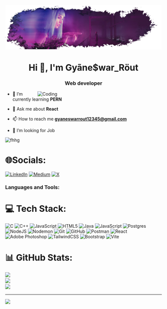 
![MasterHead](https://raw.githubusercontent.com/Gyaneswar-1/Gyaneswar-1/main/myLifeBeLike.png)
<h1 align="center">Hi 👋, I'm Gyãne$war_Röut</h1>
<h3 align="center">Web developer</h3>
<img align="right" alt="Coding" width="400" src="https://i.pinimg.com/originals/fd/65/38/fd65388665c12f7b22d21955f4dc35c5.gif")>



- 🌱 I’m currently learning **PERN**

- 💬 Ask me about **React**

- 📫 How to reach me **gyaneswarrout12345@gmail.com**

- 🤝 I’m looking for Job



<p align="left"> <img src="https://komarev.com/ghpvc/?username=fhhg&label=Profile%20views&color=0e75b6&style=flat" alt="fhhg" /> </p>





<p align="left">

# 🌐Socials:

[![LinkedIn](https://img.shields.io/badge/LinkedIn-%230077B5.svg?logo=linkedin&logoColor=white)](https://linkedin.com/in/https://www.linkedin.com/in/gyaneswar-rout-16aa4925a/) [![Medium](https://img.shields.io/badge/Medium-12100E?logo=medium&logoColor=white)](https://medium.com/@https://medium.com/@gyaneswarrout12345) [![X](https://img.shields.io/badge/X-black.svg?logo=X&logoColor=white)](https://x.com/https://x.com/GyaneswarRout69)

</p>

<h3 align="left">Languages and Tools:</h3>

# 💻 Tech Stack:

![C](https://img.shields.io/badge/c-%2300599C.svg?style=for-the-badge&logo=c&logoColor=white) ![C++](https://img.shields.io/badge/c++-%2300599C.svg?style=for-the-badge&logo=c%2B%2B&logoColor=white) ![JavaScript](https://img.shields.io/badge/javascript-%23323330.svg?style=for-the-badge&logo=javascript&logoColor=%23F7DF1E) ![HTML5](https://img.shields.io/badge/html5-%23E34F26.svg?style=for-the-badge&logo=html5&logoColor=white) ![Java](https://img.shields.io/badge/java-%23ED8B00.svg?style=for-the-badge&logo=openjdk&logoColor=white) ![JavaScript](https://img.shields.io/badge/javascript-%23323330.svg?style=for-the-badge&logo=javascript&logoColor=%23F7DF1E) ![Postgres](https://img.shields.io/badge/postgres-%23316192.svg?style=for-the-badge&logo=postgresql&logoColor=white) ![NodeJS](https://img.shields.io/badge/node.js-6DA55F?style=for-the-badge&logo=node.js&logoColor=white) ![Nodemon](https://img.shields.io/badge/NODEMON-%23323330.svg?style=for-the-badge&logo=nodemon&logoColor=%BBDEAD) ![Git](https://img.shields.io/badge/git-%23F05033.svg?style=for-the-badge&logo=git&logoColor=white) ![GitHub](https://img.shields.io/badge/github-%23121011.svg?style=for-the-badge&logo=github&logoColor=white) ![Postman](https://img.shields.io/badge/Postman-FF6C37?style=for-the-badge&logo=postman&logoColor=white) ![React](https://img.shields.io/badge/react-%2320232a.svg?style=for-the-badge&logo=react&logoColor=%2361DAFB) ![Adobe Photoshop](https://img.shields.io/badge/adobe%20photoshop-%2331A8FF.svg?style=for-the-badge&logo=adobe%20photoshop&logoColor=white) ![TailwindCSS](https://img.shields.io/badge/tailwindcss-%2338B2AC.svg?style=for-the-badge&logo=tailwind-css&logoColor=white)
![Bootstrap](https://img.shields.io/badge/bootstrap-%238511FA.svg?style=for-the-badge&logo=bootstrap&logoColor=white) ![Vite](https://img.shields.io/badge/vite-%23646CFF.svg?style=for-the-badge&logo=vite&logoColor=white)


</p>


# 📊 GitHub Stats:
![](https://github-readme-stats.vercel.app/api?username=gyaneswar-1&theme=dark&hide_border=false&include_all_commits=false&count_private=false)<br/>
![](https://github-readme-streak-stats.herokuapp.com/?user=gyaneswar-1&theme=dark&hide_border=false)<br/>
![](https://github-readme-stats.vercel.app/api/top-langs/?username=gyaneswar-1&theme=dark&hide_border=false&include_all_commits=false&count_private=false&layout=compact)



---

[![](https://visitcount.itsvg.in/api?id=gyaneswar-1&icon=4&color=3)](https://visitcount.itsvg.in)


